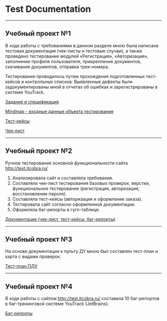 # Test Documentation
____
## Учебный проект №1
В ходе работы с требованиями в данном разделе мною была написана тестовая документация (чек-листы и тестовые случаи), а также проведено тестирование модулей «Регистрация», «Авторизация», заполнение профиля пользователя,
прикрепление документов, скачивание документов, отправка трек-номера.

Тестирование проводилось путем прохождения подготовленных тест-кейсов и контрольных списков.
Выявленные дефекты были задокументированы мной в отчетах об ошибках и зарегистрированы в системе YouTrack.

[Задание и спецификация](https://docs.google.com/document/d/1WgfXlOu3bggh4I17omNBnH_pMRGXm8iR/edit?usp=drive_link&ouid=111491490772512681375&rtpof=true&sd=true)

[Mindmap - входные данные объекта тестирования](https://drive.google.com/file/d/1_PMz9BcBq8wXQKT2D-Bq07Y-cNhzqWqK/view?usp=sharing)

[Тест-кейсы](https://docs.google.com/document/d/1g5zGXeJJeHoTnwFOInjpHEQzcFNkYi8w/edit?usp=sharing&ouid=111491490772512681375&rtpof=true&sd=true)

[Чек-лист](https://docs.google.com/spreadsheets/d/1u1ij0hV9utTfPwZ5qnzkwf-rJqAtCY2n/edit?usp=sharing&ouid=111491490772512681375&rtpof=true&sd=true)

____
## Учебный проект №2
Ручное тестирование основной функциональности сайта http://test.itcobra.ru/ 

1. Анализировала сайт и составляла требования.
2. Составляла чек-лист тестирования базовых проверок, верстки, функциональное тестирование (регистрация, авторизация, восстановление пароля).
3. Составляла тест-кейсы (авторизация и оформление заказа).
4. Тестировала сайт согласно оформленной документации.
5. Оформляла баг-репорты в гугл-таблице.

[Документация (чек-лист, тест-кейсы, баг-репорты)](https://docs.google.com/spreadsheets/d/1VbZCRDc5E-o8qSSQFSYYDiZVlQ82SnviY2o9hpNJrEE/edit?usp=sharing)

____
## Учебный проект №3
На основе документации к пульту ДУ мною был составлен тест-план и карта с видами проверок.

[Тест-план ПДУ](https://docs.google.com/document/d/16wJs31stY3PSpK6LDCXaXy3Kfq_J7UJk/edit?usp=sharing&ouid=111491490772512681375&rtpof=true&sd=true)

____
## Учебный проект №4
В ходе работы с сайтом http://test.itcobra.ru/ составила 10 баг-репортов в баг-трекинговой системе YouTrack (JetBrains).

[Баг-репорты](https://drive.google.com/file/d/1639OliFUyA0LdzHxKKz-Jvwb2xOgv1iz/view?usp=sharing)
